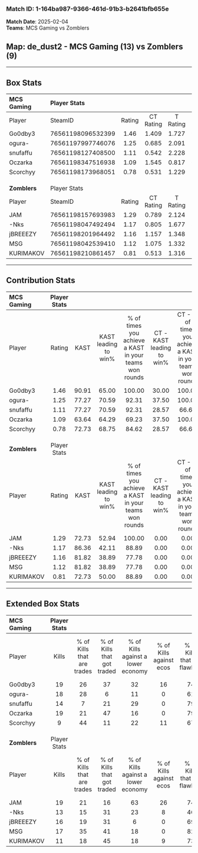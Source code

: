 ### Match ID: 1-164ba987-9366-461d-91b3-b2641bfb655e  
**Match Date**: 2025-02-04  
**Teams**: MCS Gaming vs Zomblers  

## **Map**: de_dust2 - MCS Gaming (13) vs Zomblers (9)  
---  

## Box Stats  

| **MCS Gaming** | Player Stats      |        |           |          |       |      |       |         |        |      |     |
| :- | :- | :-: | :-: | :-: | :-: | :-: | :-: | :-: | :-: | :-: | :-: |
| Player         | SteamID           | Rating | CT Rating | T Rating | KAST  | ADR  | Kills | Assists | Deaths | K/D  | HS% |
| Go0dby3        | 76561198096532399 |  1.46  |   1.409   |  1.727   | 90.91 | 97.5 |  19   |    8    |   15   | 1.27 | 26  |
| ogura-         | 76561197997746076 |  1.25  |   0.685   |  2.091   | 77.27 | 72.0 |  18   |    6    |   14   | 1.29 | 72  |
| snufaffu       | 76561198127408500 |  1.11  |   0.542   |  2.228   | 77.27 | 91.3 |  14   |   11    |   17   | 0.82 | 64  |
| Oczarka        | 76561198347516938 |  1.09  |   1.545   |  0.817   | 63.64 | 71.3 |  19   |    1    |   17   | 1.12 | 47  |
| Scorchyy       | 76561198173968051 |  0.78  |   0.531   |  1.229   | 72.73 | 47.1 |   9   |    4    |   14   | 0.64 | 11  |
|                |                   |        |           |          |       |      |       |         |        |      |     |
|                |                   |        |           |          |       |      |       |         |        |      |     |
|                |                   |        |           |          |       |      |       |         |        |      |     |
| **Zomblers**   | Player Stats      |        |           |          |       |      |       |         |        |      |     |
| Player         | SteamID           | Rating | CT Rating | T Rating | KAST  | ADR  | Kills | Assists | Deaths | K/D  | HS% |
| JAM            | 76561198157693983 |  1.29  |   0.789   |  2.124   | 72.73 | 87.3 |  19   |    3    |   14   | 1.36 | 31  |
| -Nks           | 76561198047492494 |  1.17  |   0.805   |  1.677   | 86.36 | 91.9 |  13   |    9    |   15   | 0.87 | 76  |
| jBREEEZY       | 76561198201964492 |  1.16  |   1.157   |  1.348   | 81.82 | 76.9 |  16   |    4    |   16   | 1.00 | 31  |
| MSG            | 76561198042539410 |  1.12  |   1.075   |  1.332   | 81.82 | 65.5 |  17   |    4    |   18   | 0.94 | 58  |
| KURIMAKOV      | 76561198210861457 |  0.81  |   0.513   |  1.316   | 72.73 | 56.0 |  11   |    3    |   17   | 0.65 | 45  |
---  

## Contribution Stats  

| **MCS Gaming** | Player Stats |       |                      |                                                        |                           |                                                             |                          |                                                            |
| :- | :-: | :-: | :-: | :-: | :-: | :-: | :-: | :-: |
| Player         |    Rating    | KAST  | KAST leading to win% | % of times you achieve a KAST in your teams won rounds | CT - KAST leading to win% | CT - % of times you achieve a KAST in your teams won rounds | T - KAST leading to win% | T - % of times you achieve a KAST in your teams won rounds |
| Go0dby3        |     1.46     | 90.91 |        65.00         |                         100.00                         |           30.00           |                           100.00                            |          100.00          |                           100.00                           |
| ogura-         |     1.25     | 77.27 |        70.59         |                         92.31                          |           37.50           |                           100.00                            |          100.00          |                           90.00                            |
| snufaffu       |     1.11     | 77.27 |        70.59         |                         92.31                          |           28.57           |                            66.67                            |          100.00          |                           100.00                           |
| Oczarka        |     1.09     | 63.64 |        64.29         |                         69.23                          |           37.50           |                           100.00                            |          100.00          |                           60.00                            |
| Scorchyy       |     0.78     | 72.73 |        68.75         |                         84.62                          |           28.57           |                            66.67                            |          100.00          |                           90.00                            |
|                |              |       |                      |                                                        |                           |                                                             |                          |                                                            |
|                |              |       |                      |                                                        |                           |                                                             |                          |                                                            |
|                |              |       |                      |                                                        |                           |                                                             |                          |                                                            |
| **Zomblers**   | Player Stats |       |                      |                                                        |                           |                                                             |                          |                                                            |
| Player         |    Rating    | KAST  | KAST leading to win% | % of times you achieve a KAST in your teams won rounds | CT - KAST leading to win% | CT - % of times you achieve a KAST in your teams won rounds | T - KAST leading to win% | T - % of times you achieve a KAST in your teams won rounds |
| JAM            |     1.29     | 72.73 |        52.94         |                         100.00                         |           0.00            |                            0.00                             |          90.00           |                           100.00                           |
| -Nks           |     1.17     | 86.36 |        42.11         |                         88.89                          |           0.00            |                            0.00                             |          72.73           |                           88.89                            |
| jBREEEZY       |     1.16     | 81.82 |        38.89         |                         77.78                          |           0.00            |                            0.00                             |          70.00           |                           77.78                            |
| MSG            |     1.12     | 81.82 |        38.89         |                         77.78                          |           0.00            |                            0.00                             |          70.00           |                           77.78                            |
| KURIMAKOV      |     0.81     | 72.73 |        50.00         |                         88.89                          |           0.00            |                            0.00                             |          80.00           |                           88.89                            |
---  

## Extended Box Stats  

| **MCS Gaming** | Player Stats |                            |                            |                                    |                         |                              |                                 |        |                             |                                     |                          |                               |                            |
| :- | :-: | :-: | :-: | :-: | :-: | :-: | :-: | :-: | :-: | :-: | :-: | :-: | :-: |
| Player         |    Kills     | % of Kills that are trades | % of Kills that got traded | % of Kills against a lower economy | % of Kills against ecos | % of Kills that are flawless | % of Kills that are close duels | Deaths | % of Deaths that get traded | % of Deaths against a lower economy | % of Deaths against ecos | % of Deaths that are flawless | % of Deaths that are close |
| Go0dby3        |      19      |             26             |             37             |                 32                 |           16            |              74              |               11                |   15   |             27              |                  0                  |            0             |              67               |             13             |
| ogura-         |      18      |             28             |             6              |                 11                 |            0            |              61              |                0                |   14   |             21              |                 14                  |            0             |              79               |             0              |
| snufaffu       |      14      |             7              |             21             |                 29                 |            0            |              79              |                7                |   17   |             47              |                 12                  |            0             |              53               |             6              |
| Oczarka        |      19      |             21             |             47             |                 16                 |            0            |              79              |                0                |   17   |             29              |                 12                  |            0             |              71               |             0              |
| Scorchyy       |      9       |             44             |             11             |                 22                 |           11            |              67              |                0                |   14   |             21              |                  0                  |            0             |              71               |             7              |
|                |              |                            |                            |                                    |                         |                              |                                 |        |                             |                                     |                          |                               |                            |
|                |              |                            |                            |                                    |                         |                              |                                 |        |                             |                                     |                          |                               |                            |
|                |              |                            |                            |                                    |                         |                              |                                 |        |                             |                                     |                          |                               |                            |
| **Zomblers**   | Player Stats |                            |                            |                                    |                         |                              |                                 |        |                             |                                     |                          |                               |                            |
| Player         |    Kills     | % of Kills that are trades | % of Kills that got traded | % of Kills against a lower economy | % of Kills against ecos | % of Kills that are flawless | % of Kills that are close duels | Deaths | % of Deaths that get traded | % of Deaths against a lower economy | % of Deaths against ecos | % of Deaths that are flawless | % of Deaths that are close |
| JAM            |      19      |             21             |             16             |                 63                 |           26            |              74              |                5                |   14   |             29              |                 14                  |            7             |              93               |             0              |
| -Nks           |      13      |             15             |             31             |                 23                 |            8            |              46              |               23                |   15   |             27              |                 20                  |            7             |              40               |             7              |
| jBREEEZY       |      16      |             19             |             31             |                 6                  |            0            |              69              |                0                |   16   |             25              |                 31                  |            13            |              94               |             0              |
| MSG            |      17      |             35             |             41             |                 18                 |            0            |              82              |                0                |   18   |             22              |                 22                  |            11            |              78               |             6              |
| KURIMAKOV      |      11      |             18             |             45             |                 18                 |            9            |              73              |                0                |   17   |             35              |                 12                  |            0             |              59               |             6              |
